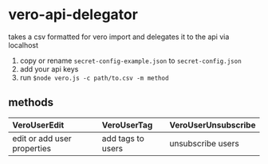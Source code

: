 # vero-api-delegator
takes a csv formatted for vero import and delegates it to the api via localhost

1. copy or rename `secret-config-example.json` to `secret-config.json`
2. add your api keys  
3. run `$node vero.js -c path/to.csv -m method`

## methods
| VeroUserEdit  | VeroUserTag  | VeroUserUnsubscribe  |
|:--|:--|:--|
| edit or add user properties  | add tags to users  | unsubscribe users  |